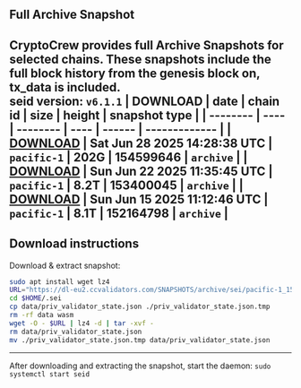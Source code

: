 ## Full Archive Snapshot
CryptoCrew provides full Archive Snapshots for selected chains. These snapshots include the full block history from the genesis block on, tx_data is included.  
seid version: `v6.1.1`
| DOWNLOAD | date | chain id | size | height | snapshot type |
| -------- | ---- | -------- | ---- | ------ | ------------- |
| **[DOWNLOAD](https://dl-eu2.ccvalidators.com/SNAPSHOTS/archive/sei/pacific-1_154599646.tar.lz4)** | Sat Jun 28 2025 14:28:38 UTC | `pacific-1` | 202G | 154599646 | `archive` |
| **[DOWNLOAD](https://dl-eu2.ccvalidators.com/SNAPSHOTS/archive/sei/pacific-1_153400045.tar.lz4)** | Sun Jun 22 2025 11:35:45 UTC | `pacific-1` | 8.2T | 153400045 | `archive` |
| **[DOWNLOAD](https://dl-eu2.ccvalidators.com/SNAPSHOTS/archive/sei/pacific-1_152164798.tar.lz4)** | Sun Jun 15 2025 11:12:46 UTC | `pacific-1` | 8.1T | 152164798 | `archive` |
---

## Download instructions
Download & extract snapshot:
```sh
sudo apt install wget lz4
URL="https://dl-eu2.ccvalidators.com/SNAPSHOTS/archive/sei/pacific-1_154599646.tar.lz4"
cd $HOME/.sei
cp data/priv_validator_state.json ./priv_validator_state.json.tmp
rm -rf data wasm
wget -O - $URL | lz4 -d | tar -xvf -
rm data/priv_validator_state.json
mv ./priv_validator_state.json.tmp data/priv_validator_state.json
```

---

After downloading and extracting the snapshot, start the daemon: `sudo systemctl start seid`

